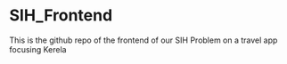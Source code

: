 # SIH_Frontend
This is the github repo of  the frontend of our SIH Problem on a travel app focusing Kerela
